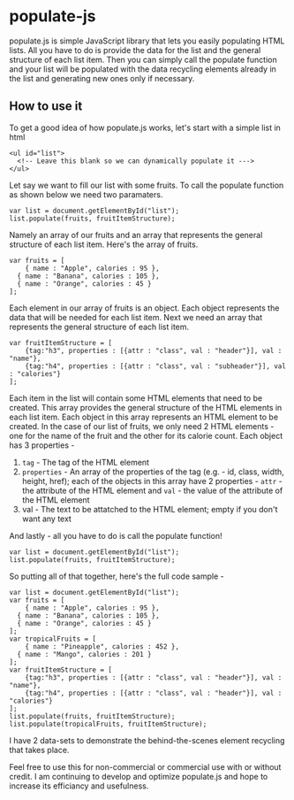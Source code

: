 # populate-js
populate.js  is simple JavaScript library that lets you easily populating HTML lists. All you have to do is provide the data for the list and the general structure of each list item. Then you can simply call the populate function and your list will be populated with the data recycling elements already in the list and generating new ones only if necessary.

## How to use it
To get a good idea of how populate.js works, let's start with a simple list in html
```
<ul id="list">
  <!-- Leave this blank so we can dynamically populate it --->
</ul>
```
Let say we want to fill our list with some fruits. To call the populate function as shown below we need two paramaters.
```
var list = document.getElementById("list");
list.populate(fruits, fruitItemStructure);
```
Namely an array of our fruits and an array that represents the general structure of each list item. Here's the array of fruits.
```
var fruits = [
	{ name : "Apple", calories : 95 },
  { name : "Banana", calories : 105 },
  { name : "Orange", calories : 45 }
];
```
Each element in our array of fruits is an object. Each object represents the data that will be needed for each list item. Next we need an array that represents the general structure of each list item.
```
var fruitItemStructure = [
	{tag:"h3", properties : [{attr : "class", val : "header"}], val : "name"},
	{tag:"h4", properties : [{attr : "class", val : "subheader"}], val : "calories"}
];
```
Each item in the list will contain some HTML elements that need to be created. This array provides the general structure of the HTML elements in each list item. Each object in this array represents an HTML element to be created. In the case of our list of fruits, we only need 2 HTML elements - one for the name of the fruit and the other for its calorie count. Each object has 3 properties -
1. `tag` - The tag of the HTML element
2. `properties` - An array of the properties of the tag (e.g. - id, class, width, height, href); each of the objects in this array have 2 properties - `attr` - the attribute of the HTML element and `val` - the value of the attribute of the HTML element
3. val - The text to be attatched to the HTML element; empty if you don't want any text

And lastly - all you have to do is call the populate function!
```
var list = document.getElementById("list");
list.populate(fruits, fruitItemStructure);
```
So putting all of that together, here's the full code sample -
```
var list = document.getElementById("list");
var fruits = [
	{ name : "Apple", calories : 95 },
  { name : "Banana", calories : 105 },
  { name : "Orange", calories : 45 }
];
var tropicalFruits = [
	{ name : "Pineapple", calories : 452 },
  { name : "Mango", calories : 201 }
];
var fruitItemStructure = [
	{tag:"h3", properties : [{attr : "class", val : "header"}], val : "name"},
	{tag:"h4", properties : [{attr : "class", val : "header"}], val : "calories"}
];
list.populate(fruits, fruitItemStructure);
list.populate(tropicalFruits, fruitItemStructure);
```
I have 2 data-sets to demonstrate the behind-the-scenes element recycling that takes place.

Feel free to use this for non-commercial or commercial use with or without credit. I am continuing to develop and optimize populate.js and hope to increase its efficiancy and usefulness.
